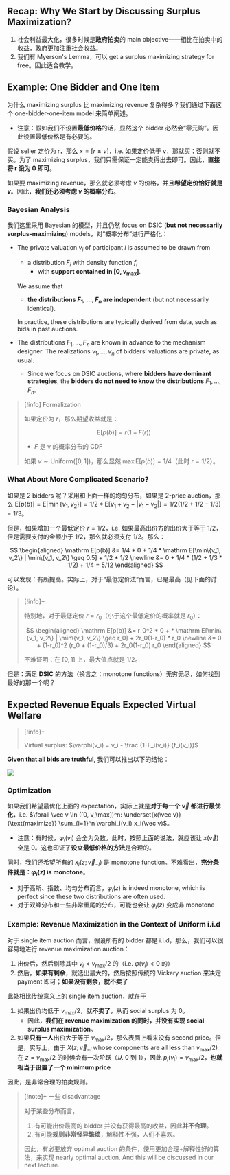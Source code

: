 ## Recap: Why We Start by Discussing Surplus Maximization?

1. 社会利益最大化，很多时候是**政府拍卖**的 main objective——相比在拍卖中的收益，政府更加注重社会收益。
2. 我们有 Myerson's Lemma，可以 get a surplus maximizing strategy for free。因此适合教学。

## Example: One Bidder and One Item

为什么 maximizing surplus 比 maximizing revenue 复杂得多？我们通过下面这个 one-bidder-one-item model 来简单阐述。

- 注意：假如我们不设置**最低价格**的话，显然这个 bidder 必然会“零元购”。因此设置最低价格是有必要的。

假设 seller 定价为 r，那么 $x = [r \leq v]$，i.e. 如果定价低于 v，那就买；否则就不买。为了 maximizing surplus，我们只需保证一定能卖得出去即可。因此，**直接将 r 设为 0 即可**。

如果要 maximizing revenue，那么就必须考虑 $v$ 的价格，并且**希望定价恰好就是 $v$**。因此，**我们还必须考虑 $v$ 的概率分布**。

### Bayesian Analysis

我们这里采用 Bayesian 的模型，并且仍然 focus on DSIC (**but not necessarily surplus-maximizing**) models，对“概率分布”进行严格化：

- The private valuation $v_i$ of participant $i$ is assumed to be drawn from 
    - a distribution $F_i$ with density function $f_i$ 
        - with **support contained in $[0, v_{\max}]$**. 
 
    We assume that 
    - **the distributions $F_1, \dots , F_n$ are independent** (but not necessarily identical). 
    
    In practice, these distributions are typically derived from data, such as bids in past auctions.
- The distributions $F_1, \dots , F_n$ are known in advance to the mechanism designer. The realizations $v_1, \dots , v_n$ of bidders’ valuations are private, as usual.
    - Since we focus on DSIC auctions, where **bidders have dominant strategies**, the **bidders do not need to know the distributions** $F_1, \dots , F_n$.


> [!info] Formalization
> 
> 如果定价为 $r$，那么期望收益就是：
> 
> $$
> \mathrm E[p(b)] = r (1 - F(r))
> $$
> 
> - $F$ 是 v 的概率分布的 CDF
> 
> 如果 $v \sim \text{Uniform}([0,1])$，那么显然 $\max \mathrm E[p(b)] = 1/4$（此时 $r = 1/2$）。

### What About More Complicated Scenario?

如果是 2 bidders 呢？采用和上面一样的均匀分布，如果是 2-price auction，那么 $\mathrm E[p(b)] = \mathrm E[\min\{v_1, v_2\}] = 1/2 * \mathrm E[v_1 + v_2 - |v_1 - v_2|] = 1/2(1/2+1/2-1/3) = 1/3$。

但是，如果增加一个最低定价 $r = 1/2$，i.e. 如果最高出价方的出价大于等于 1/2，但是需要支付的金额小于 1/2，那么就必须支付 1/2。那么：

$$
\begin{aligned}
\mathrm E[p(b)] &= 1/4 * 0 + 1/4 * \mathrm E[\min\{v_1, v_2\} | \min\{v_1, v_2\} \geq 0.5] + 1/2 * 1/2 \newline
&= 0 + 1/4 * (1/2 + 1/3 * 1/2) + 1/4 = 5/12
\end{aligned}
$$

可以发现：有所提高。实际上，对于“最低定价法”而言，已是最高（见下面的讨论）。

> [!info]+
> 
> 特别地，对于最低定价 $r = r_0$（小于这个最低定价的概率就是 $r_0$）：
> 
> $$
> \begin{aligned}
> \mathrm E[p(b)] &= r_0^2 * 0 +  * \mathrm E[\min\{v_1, v_2\} | \min\{v_1, v_2\} \geq r_0] + 2r_0(1-r_0) * r_0 \newline
> &= 0 + (1-r_0)^2 (r_0 + (1-r_0)/3) + 2r_0(1-r_0) r_0
> \end{aligned}
> $$
> 
> 不难证明：在 $[0,1]$ 上，最大值点就是 1/2。

但是：满足 **DSIC** 的方法（换言之：monotone functions）无穷无尽，如何找到最好的那一个呢？

## Expected Revenue Equals Expected Virtual Welfare

> [!info]+
>
> Virtual surplus: $\varphi(v_i) = v_i - \frac {1-F_i(v_i)} {f_i(v_i)}$ 

**Given that all bids are truthful**, 我们可以推出以下的结论：

<img src="https://gitlab.com/mtdickens1998/mtd-images/-/raw/main/img/2024/06/8_2_49_44_202406080249545.png"/>

### Optimization

如果我们希望最优化上面的 expectation，实际上就是**对于每一个 $\vec v$ 都进行最优化**，i.e. $\forall \vec v \in ([0, v_\max])^n: \underset{x(\vec v)}{\text{maximize}} \sum_{i=1}^n \varphi_i(v_i) x_i(\vec v)$。

- 注意：有时候，$\varphi_i(v_i)$ 会全为负数。此时，按照上面的说法，就应该让 $x(\vec v)$ 全是 0。这也印证了**设立最低价格的方法**是合理的。

同时，我们还希望所有的 $x_i(z;\vec v_{-i})$ 是 monotone function。不难看出，**充分条件就是：$\varphi_i(z)$ is monotone**。

- 对于高斯、指数、均匀分布而言，$\varphi_i(z)$ is indeed monotone, which is perfect since these two distributions are often used.
- 对于双峰分布和一些非常重尾的分布，可能也会让 $\varphi_i(z)$ 变成非 monotone

### Example: Revenue Maximization in the Context of Uniform i.i.d

对于 single item auction 而言，假设所有的 bidder 都是 i.i.d，那么，我们可以很容易地进行 revenue maximization auction：

1. 出价后，然后剔除其中 $v_i < v_\max / 2$ 的（i.e. $\varphi(v_i) < 0$ 的）
2. 然后，**如果有剩余**，就选出最大的，然后按照传统的 Vickery auction 来决定 payment 即可；**如果没有剩余，就不卖了**

此处相比传统意义上的 single item auction，就在于

1. 如果出价均低于 $v_\max/2$，就**不卖了**，从而 social surplus 为 0。
    - 因此，**我们在 revenue maximization 的同时，并没有实现 social surplus maximization**。
2. 如果**只有一人**出价大于等于 $v_\max/2$，那么表面上看来没有 second price。但是，实际上，由于 $X(z; \vec v_{-i} \text{ whose components are all less than }v_\max / 2)$ 在 $z = v_\max / 2$ 的时候会有一次阶跃（从 0 到 1），因此 $p_i(v_i) = v_\max / 2$，**也就相当于设置了一个 minimum price**

因此，是非常合理的拍卖规则。

> [!note]+ 一些 disadvantage
> 
> 对于某些分布而言，
> 
> 1. 有可能出价最高的 bidder 并没有获得最高的收益，因此**并不合理**。
> 2. 有可能**规则非常怪异繁琐**，解释性不强，人们不喜欢。
>    
> 因此，有必要放弃 optimal auction 的条件，使用更加合理+解释性好的算法，来实现 nearly optimal auction. And this will be discussed in our next lecture.